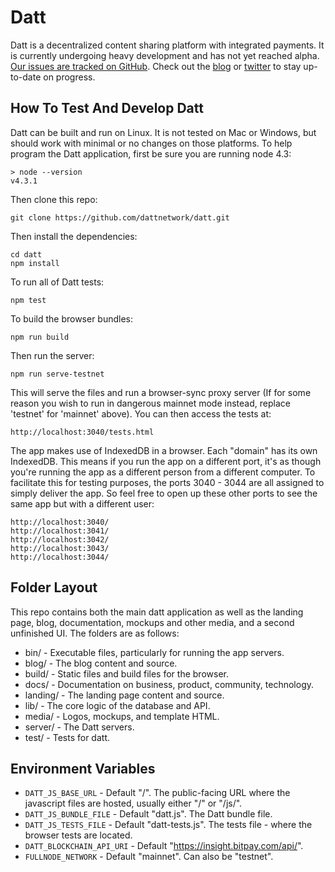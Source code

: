 Datt
====
Datt is a decentralized content sharing platform with integrated payments. It
is currently undergoing heavy development and has not yet reached alpha. [Our
issues are tracked on GitHub](https://github.com/dattnetwork/datt/issues).
Check out the [blog](http://blog.datt.co) or
[twitter](https://twitter.com/dattnetwork) to stay up-to-date on progress.

How To Test And Develop Datt
----------------------------
Datt can be built and run on Linux. It is not tested on Mac or Windows, but
should work with minimal or no changes on those platforms. To help program the
Datt application, first be sure you are running node 4.3:
```
> node --version
v4.3.1
```
Then clone this repo:
```
git clone https://github.com/dattnetwork/datt.git
```
Then install the dependencies:
```
cd datt
npm install
```
To run all of Datt tests:
```
npm test
```
To build the browser bundles:
```
npm run build
```
Then run the server:
```
npm run serve-testnet
```

This will serve the files and run a browser-sync proxy server (If for some
reason you wish to run in dangerous mainnet mode instead, replace 'testnet' for
'mainnet' above). You can then access the tests at:

```
http://localhost:3040/tests.html
```

The app makes use of IndexedDB in a browser. Each "domain" has its own
IndexedDB. This means if you run the app on a different port, it's as though
you're running the app as a different person from a different computer. To
facilitate this for testing purposes, the ports 3040 - 3044 are all assigned to
simply deliver the app. So feel free to open up these other ports to see the
same app but with a different user:
```
http://localhost:3040/
http://localhost:3041/
http://localhost:3042/
http://localhost:3043/
http://localhost:3044/
```

Folder Layout
-------------
This repo contains both the main datt application as well as the landing page,
blog, documentation, mockups and other media, and a second unfinished UI. The
folders are as follows:
- bin/ - Executable files, particularly for running the app servers.
- blog/ - The blog content and source.
- build/ - Static files and build files for the browser.
- docs/ - Documentation on business, product, community, technology.
- landing/ - The landing page content and source.
- lib/ - The core logic of the database and API.
- media/ - Logos, mockups, and template HTML.
- server/ - The Datt servers.
- test/ - Tests for datt.

Environment Variables
---------------------
- `DATT_JS_BASE_URL` - Default "/". The public-facing URL where the javascript
  files are hosted, usually either "/" or "/js/".
- `DATT_JS_BUNDLE_FILE` - Default "datt.js". The Datt bundle file.
- `DATT_JS_TESTS_FILE` - Default "datt-tests.js". The tests file - where the
  browser tests are located.
- `DATT_BLOCKCHAIN_API_URI` - Default "https://insight.bitpay.com/api/".
- `FULLNODE_NETWORK` - Default "mainnet". Can also be "testnet".
